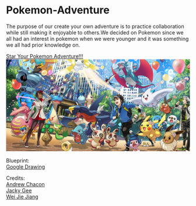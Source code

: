 # Pokemon-Adventure

The purpose of our create your own adventure is to practice collaboration while still making it enjoyable to others.We decided on Pokemon since we all had an interest in pokemon when we were younger and it was something we all had prior knowledge on.  

[Star Your Pokemon Adventure!!!](the-game/start.md)  
![pokemon-adventure](https://raw.githubusercontent.com/weijiej2964/Pokemon-Adventure/main/img/pokemon-adventure.jpg)

Blueprint:  
[Google Drawing](https://docs.google.com/drawings/d/1I4qrEeYWMke3QI7ERc5ke5DP4G8p4NyWD0l1Hy8Xefs/edit?ts=60784eba)

Credits:  
[Andrew Chacon](https://github.com/andrewc4662)  
[Jacky Gee](https://github.com/Jackyg1582)  
[Wei Jie Jiang](https://github.com/weijiej2964)  